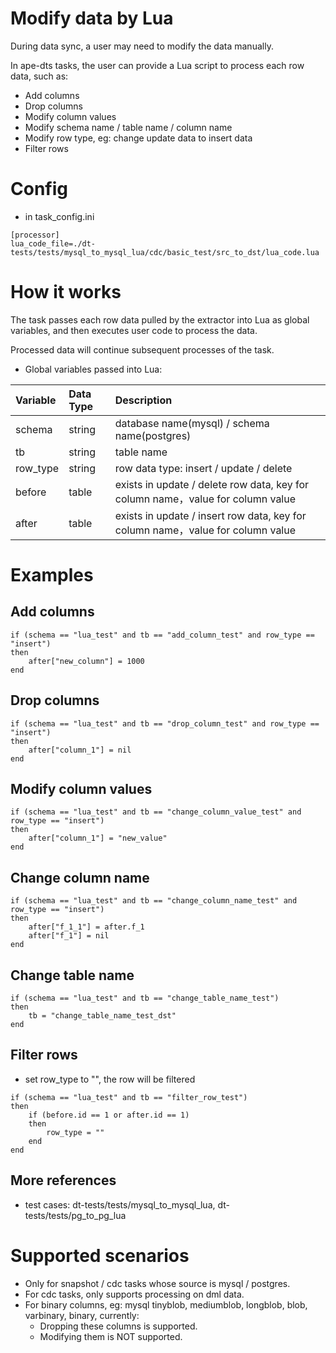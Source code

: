 # Modify data by Lua

During data sync, a user may need to modify the data manually.

In ape-dts tasks, the user can provide a Lua script to process each row data, such as:

- Add columns
- Drop columns
- Modify column values
- Modify schema name / table name / column name
- Modify row type, eg: change update data to insert data
- Filter rows

# Config
- in task_config.ini
```
[processor]
lua_code_file=./dt-tests/tests/mysql_to_mysql_lua/cdc/basic_test/src_to_dst/lua_code.lua
```

# How it works
The task passes each row data pulled by the extractor into Lua as global variables, and then executes user code to process the data.

Processed data will continue subsequent processes of the task.


- Global variables passed into Lua:

| Variable | Data Type | Description |
| :-------- | :-------- | :-------- |
| schema | string | database name(mysql) / schema name(postgres) |
| tb | string | table name |
| row_type | string | row data type: insert / update / delete |
| before | table | exists in update / delete row data, key for column name，value for column value |
| after | table | exists in  update / insert row data, key for column name，value for column value |

# Examples
## Add columns
```
if (schema == "lua_test" and tb == "add_column_test" and row_type == "insert")
then
    after["new_column"] = 1000
end
```

## Drop columns
```
if (schema == "lua_test" and tb == "drop_column_test" and row_type == "insert")
then
    after["column_1"] = nil
end
```

## Modify column values
```
if (schema == "lua_test" and tb == "change_column_value_test" and row_type == "insert")
then
    after["column_1"] = "new_value"
end
```

## Change column name
```
if (schema == "lua_test" and tb == "change_column_name_test" and row_type == "insert")
then
    after["f_1_1"] = after.f_1
    after["f_1"] = nil
end
```

## Change table name
```
if (schema == "lua_test" and tb == "change_table_name_test")
then
    tb = "change_table_name_test_dst"
end
```

## Filter rows
- set row_type to "", the row will be filtered
```
if (schema == "lua_test" and tb == "filter_row_test")
then
    if (before.id == 1 or after.id == 1)
    then
        row_type = ""
    end
end
```

## More references
- test cases: dt-tests/tests/mysql_to_mysql_lua, dt-tests/tests/pg_to_pg_lua

# Supported scenarios
- Only for snapshot / cdc tasks whose source is mysql / postgres.
- For cdc tasks, only supports processing on dml data.
- For binary columns, eg: mysql tinyblob, mediumblob, longblob, blob, varbinary, binary, currently:
    - Dropping these columns is supported.
    - Modifying them is NOT supported.
